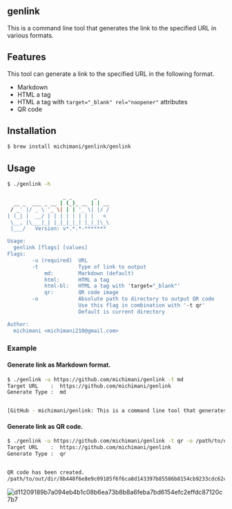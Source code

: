 genlink
---

This is a command line tool that generates the link to the specified URL in various formats.

## Features

This tool can generate a link to the specified URL in the following format.

- Markdown
- HTML a tag
- HTML a tag with `target="_blank" rel="noopener"` attributes
- QR code

## Installation

```bash
$ brew install michimani/genlink/genlink
```

## Usage

```bash
$ ./genlink -h

                  _ _       _
  __ _  ___ _ __ | (_)_ __ | | __
 / _' |/ _ \ '_ \| | | '_ \| |/ /
| (_| |  __/ | | | | | | | |   <
 \__, |\___|_| |_|_|_|_| |_|_|\_\
 |___/   Version: v*.*.*-*******

Usage:
  genlink [flags] [values]
Flags:
        -u (required)  URL
        -t             Type of link to output
            md:        Markdown (default)
            html:      HTML a tag
            html-bl:   HTML a tag with 'target="_blank"'
            qr:        QR code image
        -o             Absolute path to directory to output QR code
                       Use this flag in combination with '-t qr'
                       Default is current directory

Author:
  michimani <michimani210@gmail.com>
```

### Example

#### Generate link as Markdown format.

```bash
$ ./genlink -u https://github.com/michimani/genlink -t md
Target URL    :  https://github.com/michimani/genlink
Generate Type :  md


[GitHub - michimani/genlink: This is a command line tool that generates links to the specified URL in various formats.](https://github.com/michimani/genlink)
```

#### Generate link as QR code.

```bash
$ ./genlink -u https://github.com/michimani/genlink -t qr -o /path/to/out/dir
Target URL    :  https://github.com/michimani/genlink
Generate Type :  qr


QR code has been created.
/path/to/out/dir/8b448f6e8e9c09185f6f6ca8d143397b85586b8154cb9233cdc62cf2cecd90c6.png
```

![d11209189b7a094eb4b1c08b6ea73b8b8a6feba7bd6154efc2effdc87120c7b7](https://user-images.githubusercontent.com/9986092/106961267-acf2cc00-6780-11eb-9d83-9a9d4664a476.png)
